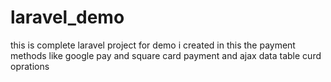 # laravel_demo
this is complete laravel project for demo i created in this the payment methods like google pay and square card payment and ajax data table curd oprations
